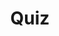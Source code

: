 ---
title: "Quiz"
passing_percentage: 70
type: "test"
questions:
  - id: "q1"
    text: "What design type should be selected when importing the YAML files in Meshery?"
    type: "single-answer"
    marks: 2
    options:
      - id: "a"
        text: "Docker Compose"
      - id: "b"
        text: "Kubernetes Manifest"
        is_correct: true
      - id: "c"
        text: "Helm Chart"
      - id: "d"
        text: "Terraform Template"
  - id: "q2"
    text: "What happens when you drag and drop one design onto another in Meshery?"
    type: "multiple-answers"
    marks: 2
    options:
      - id: "a"
        text: "A merge modal appears"
        is_correct: true
      - id: "b"
        text: "The designs are combined into a single design"
        is_correct: true
      - id: "c"
        text: "The original designs are deleted"
      - id: "d"
        text: "Automatic version control is enabled"
  - id: "q3"
    text: "What type of file is selected in the “Design Type” dropdown during import?"
    type: "short_answer" 
    marks: 2
    correct_answer: "Manifest" 
---